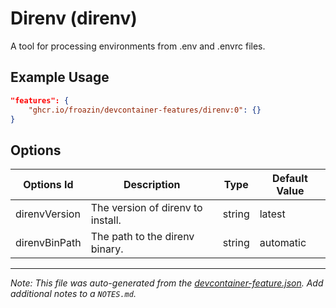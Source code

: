 
# Direnv (direnv)

A tool for processing environments from .env and .envrc files.

## Example Usage

```json
"features": {
    "ghcr.io/froazin/devcontainer-features/direnv:0": {}
}
```

## Options

| Options Id | Description | Type | Default Value |
|-----|-----|-----|-----|
| direnvVersion | The version of direnv to install. | string | latest |
| direnvBinPath | The path to the direnv binary. | string | automatic |



---

_Note: This file was auto-generated from the [devcontainer-feature.json](https://github.com/froazin/devcontainers/blob/main/features/src/direnv/devcontainer-feature.json).  Add additional notes to a `NOTES.md`._
